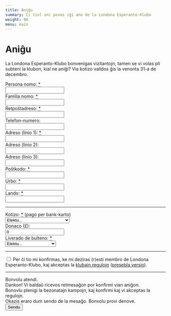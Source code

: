 ```yaml
---
title: Aniĝu
summary: Ĉi tiel oni povas iĝi ano de la Londona Esperanto-Klubo
weight: 90
menu: main
---
```


# Aniĝu

La Londona Esperanto-Klubo bonvenigas vizitantojn, tamen se vi volas pli subteni la klubon, kial ne aniĝi?
Via kotizo validos ĝis la venonta 31-a de decembro.

<div class="form" id="joinform">
  <form id="formRegister">
    <input type="hidden" id="formRegister_Age" data-post-name="Age" />
    <div class="line">
      <div class="cell">
        <div class="cell-header"><label for="formRegister_FirstName">Persona nomo: <abbr class="required" title="deviga">*</abbr></label></div>
        <div class="cell-body"><input id="formRegister_FirstName" data-post-name="FirstName" type="text" required maxlength="50"></div>
      </div>
      <div class="cell">
        <div class="cell-header"><label for="formRegister_LastName">Familia nomo: <abbr class="required" title="deviga">*</abbr></label></div>
        <div class="cell-body"><input id="formRegister_LastName" data-post-name="LastName" type="text" required maxlength="50"></div>
      </div>
    </div>
    <div class="line">
      <div class="cell split3">
        <div class="cell-header"><label for="formRegister_Email">Retpoŝtadreso: <abbr class="required" title="deviga">*</abbr></label></div>
        <div class="cell-body"><input id="formRegister_Email" data-post-name="Email" type="email" required maxlength="250"></div>
      </div>
      <div class="cell">
        <div class="cell-header"><label for="formRegister_Phone">Telefon-numero:</label></div>
        <div class="cell-body"><input id="formRegister_Phone" data-post-name="Phone" type="tel" maxlength="20"></div>
      </div>
    </div>
    <div class="line">
      <div class="cell">
        <div class="cell-header"><label for="formRegister_AddressLine1">Adreso (linio 1): <abbr class="required" title="deviga">*</abbr></label></div>
        <div class="cell-body"><input id="formRegister_AddressLine1" data-post-name="AddressLine1" type="text" required maxlength="100"></div>
      </div>
    </div>
    <div class="line">
      <div class="cell">
        <div class="cell-header"><label for="formRegister_AddressLine2">Adreso (linio 2):</label></div>
        <div class="cell-body"><input id="formRegister_AddressLine2" data-post-name="AddressLine2" type="text" maxlength="100"></div>
      </div>
    </div>
    <div class="line">
      <div class="cell">
        <div class="cell-header"><label for="formRegister_AddressLine1">Adreso (linio 3):</label></div>
        <div class="cell-body"><input id="formRegister_AddressLine3" data-post-name="AddressLine3" type="text" maxlength="100"></div>
      </div>
    </div>
    <div class="line">
      <div class="cell">
        <div class="cell-header"><label for="formRegister_Postcode">Poŝtkodo: <abbr class="required" title="deviga">*</abbr></label></div>
        <div class="cell-body"><input id="formRegister_Postcode" data-post-name="Postcode" type="text" required maxlength="20"></div>
      </div>
        <div class="cell split3">
        <div class="cell-header"><label for="formRegister_Town">Urbo: <abbr class="required" title="deviga">*</abbr></label></div>
        <div class="cell-body"><input id="formRegister_Town" data-post-name="Town" type="text" required maxlength="50"></div>
      </div>
        <div class="cell split3">
        <div class="cell-header"><label for="formRegister_Country">Lando: <abbr class="required" title="deviga">*</abbr></label></div>
        <div class="cell-body"><input id="formRegister_Country" data-post-name="Country" type="text" required maxlength="50"></div>
      </div>
    </div>
    <hr class="line" />
    <div class="line">
      <div class="cell split6">
        <div class="cell-header"><label for="formRegister_MemberTypeId">Kotizo: <abbr class="required" title="deviga">*</abbr></label> (pago per bank-karto)</div>
        <div class="cell-body">
          <select id="formRegister_MemberTypeId" data-post-name="MemberTypeId" data-get-api-key="HAX30TC7N2" required>
            <option value="">Elektu...</option>
            <option value="1">Ordinara: £15</option>
            <option value="5">Fora (pli ol 40 km de CHX): £9</option>
          </select>
        </div>
      </div>
      <div class="cell">
        <div class="cell-header"><label for="formRegister_Donation">Donaco (£):</label></div>
        <div class="cell-body"><input id="formRegister_Donation" data-post-name="Donation" type="number" value="0" min="0" step="any"></div>
      </div>
      <div class="cell split6">
        <div class="cell-header"><label for="formRegister_PaperNewsletter">Liverado de bulteno: <abbr class="required" title="deviga">*</abbr></label></div>
        <div class="cell-body">
          <select id="formRegister_PaperNewsletter" data-post-name="PaperNewsletter" required>
            <option value="">Elektu...</option>
            <option value="0">Nur retpoŝte</option>
            <option value="1">Retpoŝte kaj leterpoŝte</option>
          </select>
        </div>
      </div>
    </div>
    <hr class="line" />
    <div class="line">
      <div class="cell">
        <div class="cell-body checkbox">
          <input type="checkbox" id="formRegister_Rules" required> <label class="font-weight-normal" for="formRegister_Rules">Per ĉi tio mi konfirmas, ke mi deziras (r)esti membro de Londona Esperanto-Klubo, kaj akceptas la <a href="/doc/lek_regularo.pdf">klubajn regulojn</a> (<a href="/doc/lek_regularo_libreto.pdf">presebla versio</a>).</label>
        </div>
      </div>
    </div>
    <hr class="line" />
    <div class="msg working">
      <div class="cell">
        <div class="cell-body">Bonvolu atendi.</div>
      </div>
    </div>
    <div class="msg success">
      <div class="cell">
        <div class="cell-body">Dankon! Vi baldaŭ ricevos retmesaĝon por konfirmi vian aniĝon.</div>
      </div>
    </div>
    <div class="msg invalid">
      <div class="cell">
        <div class="cell-body">Bonovlu plenigi la bezonatajn kampojn, kaj konfirmi kaj vi akceptas la regulojn.</div>
      </div>
    </div>
    <div class="msg error">
      <div class="cell">
        <div class="cell-body">Okazis eraro dum sendo de la mesaĝo. Bonvolu provi denove.</div>
      </div>
    </div>
    <div class="line">
      <div class="cell buttons">
        <div class="cell-body"><button type="submit" data-button-submit>Sendu</button></div>
      </div>
    </div>
  </form>
</div>
